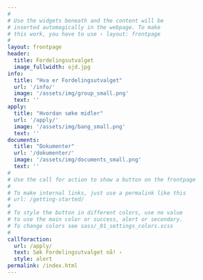 ```yaml
---
#
# Use the widgets beneath and the content will be
# inserted automagically in the webpage. To make
# this work, you have to use › layout: frontpage
#
layout: frontpage
header:
  title: Fordelingsutvalget
  image_fullwidth: ojd.jpg
info:
  title: "Hva er Fordelingsutvalget"
  url: '/info/'
  image: '/assets/img/group_small.png'
  text: ''
apply:
  title: "Hvordan søke midler"
  url: '/apply/'
  image: '/assets/img/bang_small.png'
  text: ''
documents:
  title: "Dokumenter"
  url: '/dokumenter/'
  image: '/assets/img/documents_small.png'
  text: ''
#
# Use the call for action to show a button on the frontpage
#
# To make internal links, just use a permalink like this
# url: /getting-started/
#
# To style the button in different colors, use no value
# to use the main color or success, alert or secondary.
# To change colors see sass/_01_settings_colors.scss
#
callforaction:
  url: /apply/
  text: Søk Fordelingsutvalget nå! ›
  style: alert
permalink: /index.html
---
```


